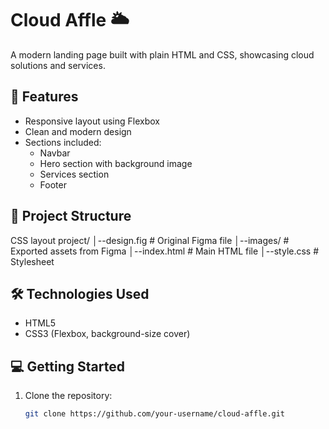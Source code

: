 # Cloud Affle 🌥️

A modern landing page built with plain HTML and CSS, showcasing cloud solutions and services.

## 🚀 Features
- Responsive layout using Flexbox
- Clean and modern design
- Sections included:
  - Navbar
  - Hero section with background image
  - Services section
  - Footer

## 📂 Project Structure
CSS layout project/
│--design.fig # Original Figma file
│--images/ # Exported assets from Figma
│--index.html # Main HTML file
│--style.css # Stylesheet


## 🛠️ Technologies Used
- HTML5
- CSS3 (Flexbox, background-size cover)

## 💻 Getting Started
1. Clone the repository:
   ```bash
   git clone https://github.com/your-username/cloud-affle.git
